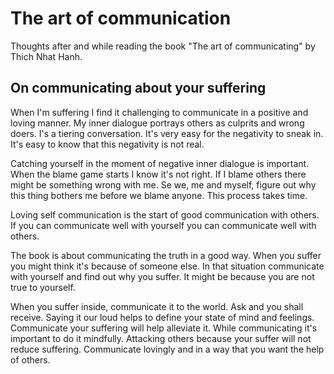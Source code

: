 # The art of communication

Thoughts after and while reading the book "The art of communicating" by Thich
Nhat Hanh.

## On communicating about your suffering 

When I'm suffering I find it challenging to communicate in a positive and loving manner. My inner dialogue portrays others as culprits and wrong doers.
I's a tiering conversation. It's very easy for the negativity to sneak in. It's
easy to know that this negativity is not real.

Catching yourself in the moment of negative inner dialogue is important. When
the blame game starts I know it's not right. If I blame others there might be
something wrong with me. Se we, me and myself, figure out why this thing
bothers me before we blame anyone. This process takes time.

Loving self communication is the start of good communication with others. If
you can communicate well with yourself you can communicate well with others.

The book is about communicating the truth in a good way. When you suffer you
might think it's because of someone else. In that situation communicate with
yourself and find out why you suffer. It might be because you are not true to
yourself.

When you suffer inside, communicate it to the world. Ask and you shall receive.
Saying it our loud helps to define your state of mind and feelings. 
Communicate your suffering will help alleviate it. While communicating it's
important to do it mindfully. Attacking others because your suffer will not
reduce suffering. Communicate lovingly and in a way that you want the help of
others. 
